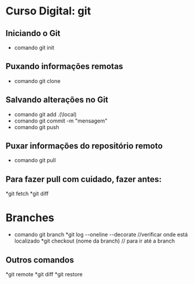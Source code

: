 # Curso Digital: git

## Iniciando o Git
* comando git init

## Puxando informações remotas
* comando git clone

## Salvando alterações no Git
* comando git add .(\local)
* comando git commit -m "mensagem"
* comando git push

## Puxar informações do repositório remoto
* comando git pull

## Para fazer pull com cuidado, fazer antes:
*git fetch
*git diff

# Branches
* comando git branch
*git log --oneline --decorate //verificar onde está localizado
*git checkout (nome da branch) // para ir até a branch

## Outros comandos
*git remote
*git diff
*git restore